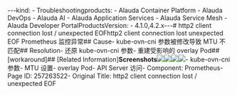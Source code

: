 ---kind:   - Troubleshootingproducts:    - Alauda Container Platform   - Alauda DevOps   - Alauda AI   - Alauda Application Services   - Alauda Service Mesh   - Alauda Developer PortalProductsVersion:   - 4.1.0,4.2.x---<!-- A type of document that involves encountering a fault, diag...it, performing root cause analysis, and providing solutions. --># http2 client connection lost / unexpected EOFhttp2 client connection lost unexpected EOF Prometheus 监控异常## Cause- kube-ovn-cni 参数被修改导致 MTU 不匹配## Resolution- 还原 kube-ovn-cni 参数- 重建受影响的 overlay Pod## [workaround]## [Related Information]**Screenshots**![](assets/http2-client-connection-lost-unexpected-eof/image-2025-1-10_9-29-49.png)![](assets/http2-client-connection-lost-unexpected-eof/image-2025-1-10_9-30-32.png)![](assets/http2-client-connection-lost-unexpected-eof/image-2025-1-10_9-33-27.png)![](assets/http2-client-connection-lost-unexpected-eof/image-2025-1-10_9-35-43.png)- kube-ovn-cni 参数- MTU 设置- overlay Pod- API Server 访问- Component: Prometheus- Page ID: 257263522- Original Title: http2 client connection lost / unexpected EOF